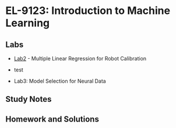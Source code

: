 #  EL-9123: Introduction to Machine Learning
## Labs
* [Lab2](https://github.com/Shangwen-Yan/Machine-Learning/tree/master/Labs/Lab2%20-%20Multiple%20Linear%20Regression%20for%20Robot%20Calibration) - Multiple Linear Regression for Robot Calibration
- test
* Lab3: Model Selection for Neural Data
## Study Notes

## Homework and Solutions


